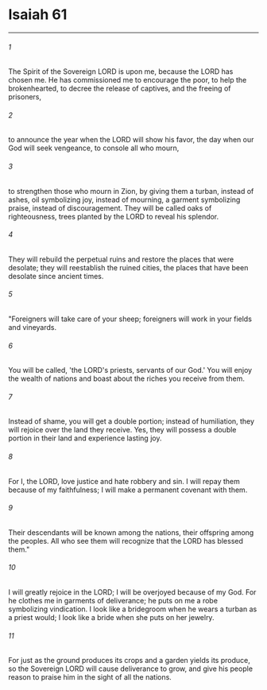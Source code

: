 # Isaiah 61
***



###### 1 
The Spirit of the Sovereign LORD is upon me, because the LORD has chosen me. He has commissioned me to encourage the poor, to help the brokenhearted, to decree the release of captives, and the freeing of prisoners, 

###### 2 
to announce the year when the LORD will show his favor, the day when our God will seek vengeance, to console all who mourn, 

###### 3 
to strengthen those who mourn in Zion, by giving them a turban, instead of ashes, oil symbolizing joy, instead of mourning, a garment symbolizing praise, instead of discouragement. They will be called oaks of righteousness, trees planted by the LORD to reveal his splendor. 

###### 4 
They will rebuild the perpetual ruins and restore the places that were desolate; they will reestablish the ruined cities, the places that have been desolate since ancient times. 

###### 5 
"Foreigners will take care of your sheep; foreigners will work in your fields and vineyards. 

###### 6 
You will be called, 'the LORD's priests, servants of our God.' You will enjoy the wealth of nations and boast about the riches you receive from them. 

###### 7 
Instead of shame, you will get a double portion; instead of humiliation, they will rejoice over the land they receive. Yes, they will possess a double portion in their land and experience lasting joy. 

###### 8 
For I, the LORD, love justice and hate robbery and sin. I will repay them because of my faithfulness; I will make a permanent covenant with them. 

###### 9 
Their descendants will be known among the nations, their offspring among the peoples. All who see them will recognize that the LORD has blessed them." 

###### 10 
I will greatly rejoice in the LORD; I will be overjoyed because of my God. For he clothes me in garments of deliverance; he puts on me a robe symbolizing vindication. I look like a bridegroom when he wears a turban as a priest would; I look like a bride when she puts on her jewelry. 

###### 11 
For just as the ground produces its crops and a garden yields its produce, so the Sovereign LORD will cause deliverance to grow, and give his people reason to praise him in the sight of all the nations.
